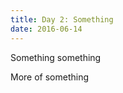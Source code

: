 ```yaml
---
title: Day 2: Something
date: 2016-06-14
---
```


Something something

<div></div><!--more-->

More of something
